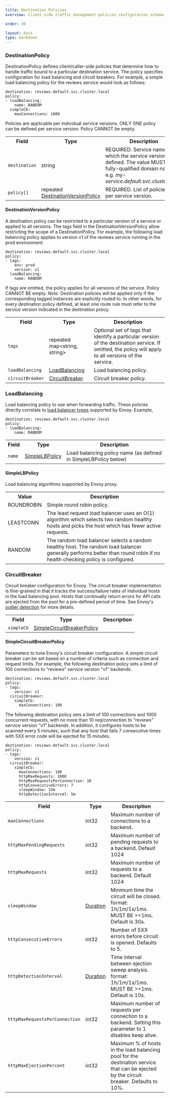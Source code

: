 ```yaml
---
title: Destination Policies
overview: Client-side traffic management policies configuration schema

order: 30

layout: docs
type: markdown
---
```



<a name="istio.proxy.v1.config.DestinationPolicy"></a>
### DestinationPolicy
DestinationPolicy defines client/caller-side policies that determine how
to handle traffic bound to a particular destination service. The policy
specifies configuration for load balancing and circuit breakers.  For
example, a simple load balancing policy for the reviews service would
look as follows:


    destination: reviews.default.svc.cluster.local
    policy:
    - loadBalancing: 
        name: RANDOM
      simpleCb:
        maxConnections: 1000


Policies are applicable per individual service versions. ONLY
ONE policy can be defined per service version. Policy CANNOT be empty.

<table>
 <tr>
  <th>Field</th>
  <th>Type</th>
  <th>Description</th>
 </tr>
<a name="istio.proxy.v1.config.DestinationPolicy.destination"></a>
 <tr>
  <td><code>destination</code></td>
  <td>string</td>
  <td>REQUIRED. Service name for which the service version is defined. The value MUST BE a fully-qualified domain name, e.g. <em>my-service.default.svc.cluster.local</em>.</td>
 </tr>
<a name="istio.proxy.v1.config.DestinationPolicy.policy"></a>
 <tr>
  <td><code>policy[]</code></td>
  <td>repeated <a href="#istio.proxy.v1.config.DestinationVersionPolicy">DestinationVersionPolicy</a></td>
  <td>REQUIRED. List of policies, one per service version.</td>
 </tr>
</table>

<a name="istio.proxy.v1.config.DestinationVersionPolicy"></a>
#### DestinationVersionPolicy
A destination policy can be restricted to a particular version of a
service or applied to all versions. The tags field in the
DestinationVersionPolicy allow restricting the scope of a
DestinationPolicy. For example, the following load balancing policy
applies to version v1 of the reviews service running in the prod
environment:


    destination: reviews.default.svc.cluster.local
    policy:
    - tags:
        env: prod
        version: v1
      loadBalancing: 
        name: RANDOM


If tags are omitted, the policy applies for all versions of the
service. Policy CANNOT BE empty.
*Note:* Destination policies will be applied only if the corresponding
tagged instances are explicitly routed to. In other words, for every
destination policy defined, at least one route rule must refer to the
service version indicated in the destination policy.

<table>
 <tr>
  <th>Field</th>
  <th>Type</th>
  <th>Description</th>
 </tr>
<a name="istio.proxy.v1.config.DestinationVersionPolicy.tags"></a>
 <tr>
  <td><code>tags</code></td>
  <td>repeated map&lt;string, string&gt;</td>
  <td>Optional set of tags that identify a particular version of the destination service. If omitted, the policy will apply to all versions of the service.</td>
 </tr>
<a name="istio.proxy.v1.config.DestinationVersionPolicy.loadBalancing"></a>
 <tr>
  <td><code>loadBalancing</code></td>
  <td><a href="#istio.proxy.v1.config.LoadBalancing">LoadBalancing</a></td>
  <td>Load balancing policy.</td>
 </tr>
<a name="istio.proxy.v1.config.DestinationVersionPolicy.circuitBreaker"></a>
 <tr>
  <td><code>circuitBreaker</code></td>
  <td><a href="#istio.proxy.v1.config.CircuitBreaker">CircuitBreaker</a></td>
  <td>Circuit breaker policy.</td>
 </tr>
</table>

<a name="istio.proxy.v1.config.LoadBalancing"></a>
### LoadBalancing
Load balancing policy to use when forwarding traffic. These policies
directly correlate to [load balancer
types](https://lyft.github.io/envoy/docs/intro/arch_overview/load_balancing.html)
supported by Envoy. Example,


    destination: reviews.default.svc.cluster.local
    policy:
    - loadBalancing: 
        name: RANDOM

<table>
 <tr>
  <th>Field</th>
  <th>Type</th>
  <th>Description</th>
 </tr>
<a name="istio.proxy.v1.config.LoadBalancing.name"></a>
 <tr>
  <td><code>name</code></td>
  <td><a href="#istio.proxy.v1.config.LoadBalancing.SimpleLBPolicy">SimpleLBPolicy</a></td>
  <td>Load balancing policy name (as defined in SimpleLBPolicy below)</td>
 </tr>
</table>

<a name="istio.proxy.v1.config.LoadBalancing.SimpleLBPolicy"></a>
#### SimpleLBPolicy
Load balancing algorithms supported by Envoy proxy.


<table>
 <tr>
  <th>Value</th>
  <th>Description</th>
 </tr>
<a name="istio.proxy.v1.config.LoadBalancing.SimpleLBPolicy.ROUNDROBIN"></a>
 <tr>
  <td>ROUNDROBIN</td>
  <td>Simple round robin policy.</td>
 </tr>
<a name="istio.proxy.v1.config.LoadBalancing.SimpleLBPolicy.LEASTCONN"></a>
 <tr>
  <td>LEASTCONN</td>
  <td>The least request load balancer uses an O(1) algorithm which selects two random healthy hosts and picks the host which has fewer active requests.</td>
 </tr>
<a name="istio.proxy.v1.config.LoadBalancing.SimpleLBPolicy.RANDOM"></a>
 <tr>
  <td>RANDOM</td>
  <td>The random load balancer selects a random healthy host. The random load balancer generally performs better than round robin if no health checking policy is configured.</td>
 </tr>
</table>

<a name="istio.proxy.v1.config.CircuitBreaker"></a>
### CircuitBreaker
Circuit breaker configuration for Envoy. The circuit breaker
implementation is fine-grained in that it tracks the success/failure
rates of individual hosts in the load balancing pool. Hosts that
continually return errors for API calls are ejected from the pool for a
pre-defined period of time. See Envoy's [outlier
detection](https://lyft.github.io/envoy/docs/intro/arch_overview/outlier.html)
for more details.

<table>
 <tr>
  <th>Field</th>
  <th>Type</th>
  <th>Description</th>
 </tr>
<a name="istio.proxy.v1.config.CircuitBreaker.simpleCb"></a>
 <tr>
  <td><code>simpleCb</code></td>
  <td><a href="#istio.proxy.v1.config.CircuitBreaker.SimpleCircuitBreakerPolicy">SimpleCircuitBreakerPolicy</a></td>
  <td></td>
 </tr>
</table>

<a name="istio.proxy.v1.config.CircuitBreaker.SimpleCircuitBreakerPolicy"></a>
#### SimpleCircuitBreakerPolicy
Parameters to tune Envoy's circuit breaker configuration. A simple
circuit breaker can be set based on a number of criteria such as
connection and request limits. For example, the following destination
policy sets a limit of 100 connections to "reviews" service version
"v1" backends. 


    destination: reviews.default.svc.cluster.local
    policy:
    - tags:
        version: v1
      circuitBreaker:
        simpleCb:
          maxConnections: 100


The following destination policy sets a limit of 100 connections and
1000 concurrent requests, with no more than 10 req/connection to
"reviews" service version "v1" backends. In addition, it configures
hosts to be scanned every 5 minutes, such that any host that fails 7
consecutive times with 5XX error code will be ejected for 15 minutes.


    destination: reviews.default.svc.cluster.local
    policy:
    - tags:
        version: v1
      circuitBreaker:
        simpleCb:
          maxConnections: 100
          httpMaxRequests: 1000
          httpMaxRequestsPerConnection: 10
          httpConsecutiveErrors: 7
          sleepWindow: 15m
          httpDetectionInterval: 5m

<table>
 <tr>
  <th>Field</th>
  <th>Type</th>
  <th>Description</th>
 </tr>
<a name="istio.proxy.v1.config.CircuitBreaker.SimpleCircuitBreakerPolicy.maxConnections"></a>
 <tr>
  <td><code>maxConnections</code></td>
  <td>int32</td>
  <td>Maximum number of connections to a backend.</td>
 </tr>
<a name="istio.proxy.v1.config.CircuitBreaker.SimpleCircuitBreakerPolicy.httpMaxPendingRequests"></a>
 <tr>
  <td><code>httpMaxPendingRequests</code></td>
  <td>int32</td>
  <td>Maximum number of pending requests to a backend. Default 1024</td>
 </tr>
<a name="istio.proxy.v1.config.CircuitBreaker.SimpleCircuitBreakerPolicy.httpMaxRequests"></a>
 <tr>
  <td><code>httpMaxRequests</code></td>
  <td>int32</td>
  <td>Maximum number of requests to a backend. Default 1024</td>
 </tr>
<a name="istio.proxy.v1.config.CircuitBreaker.SimpleCircuitBreakerPolicy.sleepWindow"></a>
 <tr>
  <td><code>sleepWindow</code></td>
  <td><a href="https://developers.google.com/protocol-buffers/docs/reference/google.protobuf#duration">Duration</a></td>
  <td>Minimum time the circuit will be closed. format: 1h/1m/1s/1ms. MUST BE &gt;=1ms. Default is 30s.</td>
 </tr>
<a name="istio.proxy.v1.config.CircuitBreaker.SimpleCircuitBreakerPolicy.httpConsecutiveErrors"></a>
 <tr>
  <td><code>httpConsecutiveErrors</code></td>
  <td>int32</td>
  <td>Number of 5XX errors before circuit is opened. Defaults to 5.</td>
 </tr>
<a name="istio.proxy.v1.config.CircuitBreaker.SimpleCircuitBreakerPolicy.httpDetectionInterval"></a>
 <tr>
  <td><code>httpDetectionInterval</code></td>
  <td><a href="https://developers.google.com/protocol-buffers/docs/reference/google.protobuf#duration">Duration</a></td>
  <td>Time interval between ejection sweep analysis. format: 1h/1m/1s/1ms. MUST BE &gt;=1ms. Default is 10s.</td>
 </tr>
<a name="istio.proxy.v1.config.CircuitBreaker.SimpleCircuitBreakerPolicy.httpMaxRequestsPerConnection"></a>
 <tr>
  <td><code>httpMaxRequestsPerConnection</code></td>
  <td>int32</td>
  <td>Maximum number of requests per connection to a backend. Setting this parameter to 1 disables keep alive.</td>
 </tr>
<a name="istio.proxy.v1.config.CircuitBreaker.SimpleCircuitBreakerPolicy.httpMaxEjectionPercent"></a>
 <tr>
  <td><code>httpMaxEjectionPercent</code></td>
  <td>int32</td>
  <td>Maximum % of hosts in the load balancing pool for the destination service that can be ejected by the circuit breaker. Defaults to 10%.</td>
 </tr>
</table>

